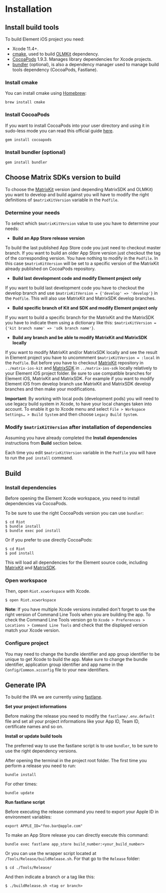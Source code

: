 # Installation

## Install build tools

To build Element iOS project you need:

- Xcode 11.4+.
- [cmake](https://gitlab.kitware.com/cmake/cmake), used to build [OLMKit](https://gitlab.matrix.org/matrix-org/olm/tree/master/xcode) dependency.
- [CocoaPods](https://cocoapods.org) 1.9.3. Manages library dependencies for Xcode projects.
- [bundler](https://bundler.io/) (optional), is also a dependency manager used to manage build tools dependency (CocoaPods, Fastlane).

### Install cmake

You can install cmake using [Homebrew](http://brew.sh/):

```
brew install cmake
```

### Install CocoaPods

If you want to install CocoaPods into your user directory and using it in sudo-less mode you can read this official guide [here](https://guides.cocoapods.org/using/getting-started.html#sudo-less-installation).

```
gem install cocoapods
```

### Install bundler (optional)

```
gem install bundler
```

## Choose Matrix SDKs version to build

To choose the [MatrixKit](https://github.com/matrix-org/matrix-ios-kit) version (and depending MatrixSDK and OLMKit) you want to develop and build against you will have to modify the right definitions of `$matrixKitVersion` variable in the `Podfile`. 

### Determine your needs

To select which `$matrixKitVersion` value to use you have to determine your needs:

- **Build an App Store release version**

To build the last published App Store code you just need to checkout master branch. If you want to build an older App Store version just checkout the tag of the corresponding version. You have nothing to modify in the `Podfile`. In this case `$matrixKitVersion` will be set to a specific version of the MatrixKit already published on CocoaPods repository.

- **Build last development code and modify Element project only**

If you want to build last development code you have to checkout the develop branch and use `$matrixKitVersion = {'develop' => 'develop'}` in the `Podfile`. This will also use MatrixKit and MatrixSDK develop branches.

- **Build specific branch of Kit and SDK and modify Element project only**

If you want to build a specific branch for the MatrixKit and the MatrixSDK you have to indicate them using a dictionary like this: `$matrixKitVersion = {'kit branch name' => 'sdk branch name'}`.

- **Build any branch and be able to modify MatrixKit and MatrixSDK locally**

If you want to modify MatrixKit and/or MatrixSDK locally and see the result in Element project you have to uncommment `$matrixKitVersion = :local` in the `Podfile`.
But before you have to checkout [MatrixKit](https://github.com/matrix-org/matrix-ios-kit) repository in `../matrix-ios-kit` and [MatrixSDK](https://github.com/matrix-org/matrix-ios-sdk) in `../matrix-ios-sdk` locally relatively to your Element iOS project folder.
Be sure to use compatible branches for Element iOS, MatrixKit and MatrixSDK. For example if you want to modify Element iOS from develop branch use MatrixKit and MatrixSDK develop branches and then make your modifications.

**Important**: By working with local pods (development pods) you will need to use legacy build system in Xcode, to have your local changes taken into account. To enable it go to Xcode menu and select `File > Workspace Settings… > Build System` and then choose `Legacy Build System`.

### Modify `$matrixKitVersion` after installation of dependencies

Assuming you have already completed the **Install dependencies** instructions from **Build** section below.

Each time you edit `$matrixKitVersion` variable in the `Podfile` you will have to run the `pod install` command.

## Build

### Install dependencies

Before opening the Element Xcode workspace, you need to install dependencies via CocoaPods.

To be sure to use the right CocoaPods version you can use `bundler`:

```
$ cd Riot
$ bundle install
$ bundle exec pod install
```

Or if you prefer to use directly CocoaPods:

```
$ cd Riot
$ pod install
```

This will load all dependencies for the Element source code, including [MatrixKit](https://github.com/matrix-org/matrix-ios-kit) 
and [MatrixSDK](https://github.com/matrix-org/matrix-ios-sdk). 

### Open workspace

Then, open `Riot.xcworkspace` with Xcode.

```
$ open Riot.xcworkspace
```

**Note**: If you have multiple Xcode versions installed don't forget to use the right version of Command Line Tools when you are building the app. To check the Command Line Tools version go to `Xcode > Preferences > Locations > Command Line Tools` and check that the displayed version match your Xcode version.

### Configure project

You may need to change the bundle identifier and app group identifier to be unique to get Xcode to build the app. Make sure to change the bundle identifier,  application group identifier and app name in the `Config/Common.xcconfig` file to your new identifiers.

## Generate IPA

To build the IPA we are currently using [fastlane](https://fastlane.tools/).

**Set your project informations**

Before making the release you need to modify the `fastlane/.env.default` file and set all your project informations like your App ID, Team ID, certificate names and so on.

**Install or update build tools**

The preferred way to use the fastlane script is to use `bundler`, to be sure to use the right dependency versions.

After opening the terminal in the project root folder. The first time you perform a release you need to run:

`bundle install`

For other times:

`bundle update`

**Run fastlane script**

Before executing the release command you need to export your Apple ID in environment variables:

`export APPLE_ID="foo.bar@apple.com"`

To make an App Store release you can directly execute this command:

`bundle exec fastlane app_store build_number:<your_build_number>`

Or you can use the wrapper script located at `/Tools/Release/buildRelease.sh`. For that go to the `Release` folder: 

`$ cd ./Tools/Release/`

And then indicate a branch or a tag like this:

`$ ./buildRelease.sh <tag or branch>`


